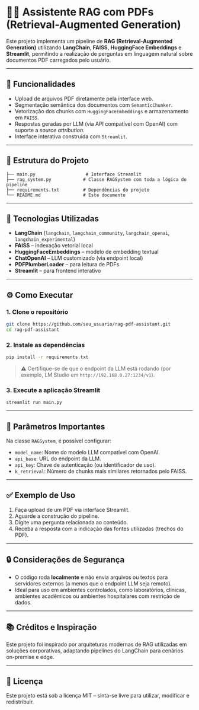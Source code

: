# 📄💬 Assistente RAG com PDFs (Retrieval-Augmented Generation)

Este projeto implementa um pipeline de **RAG (Retrieval-Augmented Generation)** utilizando **LangChain**, **FAISS**, **HuggingFace Embeddings** e **Streamlit**, permitindo a realização de perguntas em linguagem natural sobre documentos PDF carregados pelo usuário.

---

## 🚀 Funcionalidades

- Upload de arquivos PDF diretamente pela interface web.
- Segmentação semântica dos documentos com `SemanticChunker`.
- Vetorização dos chunks com `HuggingFaceEmbeddings` e armazenamento em `FAISS`.
- Respostas geradas por LLM (via API compatível com OpenAI) com suporte a *source attribution*.
- Interface interativa construída com `Streamlit`.

---

## 🧱 Estrutura do Projeto

```
├── main.py                   # Interface Streamlit
├── rag_system.py            # Classe RAGSystem com toda a lógica do pipeline
├── requirements.txt         # Dependências do projeto
└── README.md                # Este documento
```

---

## 🧠 Tecnologias Utilizadas

- **LangChain** (`langchain`, `langchain_community`, `langchain_openai`, `langchain_experimental`)
- **FAISS** – indexação vetorial local
- **HuggingFaceEmbeddings** – modelo de embedding textual
- **ChatOpenAI** – LLM customizado (via endpoint local)
- **PDFPlumberLoader** – para leitura de PDFs
- **Streamlit** – para frontend interativo

---

## ⚙️ Como Executar

### 1. Clone o repositório

```bash
git clone https://github.com/seu_usuario/rag-pdf-assistant.git
cd rag-pdf-assistant
```

### 2. Instale as dependências

```bash
pip install -r requirements.txt
```

> ⚠️ Certifique-se de que o endpoint da LLM está rodando (por exemplo, LM Studio em `http://192.168.0.27:1234/v1`).

### 3. Execute a aplicação Streamlit

```bash
streamlit run main.py
```

---

## 📌 Parâmetros Importantes

Na classe `RAGSystem`, é possível configurar:

- `model_name`: Nome do modelo LLM compatível com OpenAI.
- `api_base`: URL do endpoint da LLM.
- `api_key`: Chave de autenticação (ou identificador de uso).
- `k_retrieval`: Número de chunks mais similares retornados pelo FAISS.

---

## ✅ Exemplo de Uso

1. Faça upload de um PDF via interface Streamlit.
2. Aguarde a construção do pipeline.
3. Digite uma pergunta relacionada ao conteúdo.
4. Receba a resposta com a indicação das fontes utilizadas (trechos do PDF).

---

## 🔒 Considerações de Segurança

- O código roda **localmente** e não envia arquivos ou textos para servidores externos (a menos que o endpoint LLM seja remoto).
- Ideal para uso em ambientes controlados, como laboratórios, clínicas, ambientes acadêmicos ou ambientes hospitalares com restrição de dados.

---

## 📚 Créditos e Inspiração

Este projeto foi inspirado por arquiteturas modernas de RAG utilizadas em soluções corporativas, adaptando pipelines do LangChain para cenários on-premise e edge.

---

## 🧾 Licença

Este projeto está sob a licença MIT – sinta-se livre para utilizar, modificar e redistribuir.